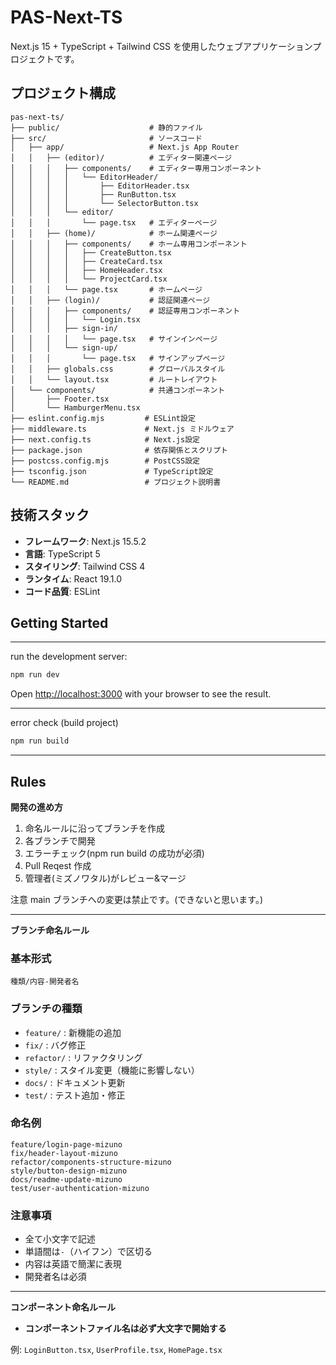 # PAS-Next-TS

Next.js 15 + TypeScript + Tailwind CSS を使用したウェブアプリケーションプロジェクトです。

## プロジェクト構成

```
pas-next-ts/
├── public/                    # 静的ファイル
├── src/                       # ソースコード
│   ├── app/                   # Next.js App Router
│   │   ├── (editor)/          # エディター関連ページ
│   │   │   ├── components/    # エディター専用コンポーネント
│   │   │   │   └── EditorHeader/
│   │   │   │       ├── EditorHeader.tsx
│   │   │   │       ├── RunButton.tsx
│   │   │   │       └── SelectorButton.tsx
│   │   │   └── editor/
│   │   │       └── page.tsx   # エディターページ
│   │   ├── (home)/            # ホーム関連ページ
│   │   │   ├── components/    # ホーム専用コンポーネント
│   │   │   │   ├── CreateButton.tsx
│   │   │   │   ├── CreateCard.tsx
│   │   │   │   ├── HomeHeader.tsx
│   │   │   │   └── ProjectCard.tsx
│   │   │   └── page.tsx       # ホームページ
│   │   ├── (login)/           # 認証関連ページ
│   │   │   ├── components/    # 認証専用コンポーネント
│   │   │   │   └── Login.tsx
│   │   │   ├── sign-in/
│   │   │   │   └── page.tsx   # サインインページ
│   │   │   └── sign-up/
│   │   │       └── page.tsx   # サインアップページ
│   │   ├── globals.css        # グローバルスタイル
│   │   └── layout.tsx         # ルートレイアウト
│   └── components/            # 共通コンポーネント
│       ├── Footer.tsx
│       └── HamburgerMenu.tsx
├── eslint.config.mjs         # ESLint設定
├── middleware.ts             # Next.js ミドルウェア
├── next.config.ts            # Next.js設定
├── package.json              # 依存関係とスクリプト
├── postcss.config.mjs        # PostCSS設定
├── tsconfig.json             # TypeScript設定
└── README.md                 # プロジェクト説明書
```

## 技術スタック

- **フレームワーク**: Next.js 15.5.2
- **言語**: TypeScript 5
- **スタイリング**: Tailwind CSS 4
- **ランタイム**: React 19.1.0
- **コード品質**: ESLint

## Getting Started

---

run the development server:

```bash
npm run dev
```

Open [http://localhost:3000](http://localhost:3000) with your browser to see the result.

---

error check (build project)

```bash
npm run build
```

---

## Rules

**開発の進め方**

1. 命名ルールに沿ってブランチを作成
2. 各ブランチで開発
3. エラーチェック(npm run build の成功が必須)
4. Pull Reqest 作成
5. 管理者(ミズノワタル)がレビュー&マージ

注意 main ブランチへの変更は禁止です。(できないと思います。)

---

**ブランチ命名ルール**

### 基本形式

`種類/内容-開発者名`

### ブランチの種類

- `feature/` : 新機能の追加
- `fix/` : バグ修正
- `refactor/` : リファクタリング
- `style/` : スタイル変更（機能に影響しない）
- `docs/` : ドキュメント更新
- `test/` : テスト追加・修正

### 命名例

```
feature/login-page-mizuno
fix/header-layout-mizuno
refactor/components-structure-mizuno
style/button-design-mizuno
docs/readme-update-mizuno
test/user-authentication-mizuno
```

### 注意事項

- 全て小文字で記述
- 単語間は`-`（ハイフン）で区切る
- 内容は英語で簡潔に表現
- 開発者名は必須

---

**コンポーネント命名ルール**

- **コンポーネントファイル名は必ず大文字で開始する**

例: `LoginButton.tsx`, `UserProfile.tsx`, `HomePage.tsx`
